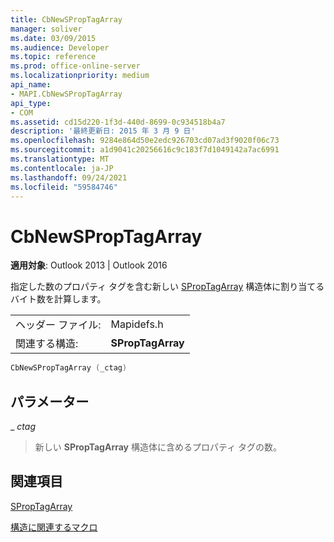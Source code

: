 ```yaml
---
title: CbNewSPropTagArray
manager: soliver
ms.date: 03/09/2015
ms.audience: Developer
ms.topic: reference
ms.prod: office-online-server
ms.localizationpriority: medium
api_name:
- MAPI.CbNewSPropTagArray
api_type:
- COM
ms.assetid: cd15d220-1f3d-440d-8699-0c934518b4a7
description: '最終更新日: 2015 年 3 月 9 日'
ms.openlocfilehash: 9284e864d50e2edc926703cd07ad3f9020f06c73
ms.sourcegitcommit: a1d9041c20256616c9c183f7d1049142a7ac6991
ms.translationtype: MT
ms.contentlocale: ja-JP
ms.lasthandoff: 09/24/2021
ms.locfileid: "59584746"
---
```

# <a name="cbnewsproptagarray"></a>CbNewSPropTagArray

  
  
**適用対象**: Outlook 2013 | Outlook 2016 
  
指定した数のプロパティ タグを含む新しい [SPropTagArray](sproptagarray.md) 構造体に割り当てるバイト数を計算します。 
  
|||
|:-----|:-----|
|ヘッダー ファイル:  <br/> |Mapidefs.h  <br/> |
|関連する構造:  <br/> |**SPropTagArray** <br/> |
   
```cpp
CbNewSPropTagArray (_ctag)
```

## <a name="parameters"></a>パラメーター

 _ _ctag_
  
> 新しい **SPropTagArray** 構造体に含めるプロパティ タグの数。 
    
## <a name="see-also"></a>関連項目



[SPropTagArray](sproptagarray.md)


[構造に関連するマクロ](macros-related-to-structures.md)

